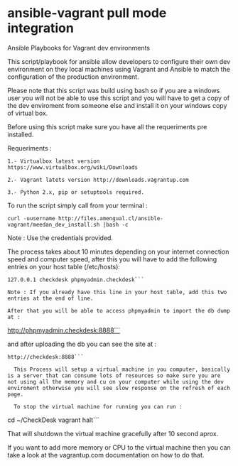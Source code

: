 ansible-vagrant pull mode integration
======================================

Ansible Playbooks for Vagrant dev environments

This script/playbook for ansible allow developers to configure their own dev environment on they local machines using Vagrant and Ansible to match the configuration of the production environment.

Please note that this script was build using bash so if you are a windows user you will not be able to use this script and you will have to get a copy of the dev enviroment from someone else and install it on your windows copy of virtual box.

Before using this script make sure you have all the requeriments pre installed.

Requeriments :
```
1.- Virtualbox latest version https://www.virtualbox.org/wiki/Downloads

2.- Vagrant latets version http://downloads.vagrantup.com

3.- Python 2.x, pip or setuptools required.
```

To run the script simply call from your terminal :
```
curl -uusername http://files.amengual.cl/ansible-vagrant/meedan_dev_install.sh |bash -c
```

Note : Use the credentials provided.

The process takes about 10 minutes depending on your internet connection speed and computer speed, after this you will have to add the following entries on your host table (/etc/hosts):
```
127.0.0.1 checkdesk phpmyadmin.checkdesk```

Note : If you already have this line in your host table, add this two entries at the end of line.

After that you will be able to access phpmyadmin to import the db dump at :
```
http://phpmyadmin.checkdesk:8888```

and after uploading the db you can see the site at :
```
http://checkdesk:8888```

  This Process will setup a virtual machine in you computer, basically is a server that can consume lots of resources so make sure you are not using all the memory and cu on your computer while using the dev enviroment otherwise you will see slow response on the refresh of each page.

  To stop the virtual machine for running you can run :
```
  cd ~/CheckDesk
  vagrant halt```

  That will shutdown the virtual machine gracefully after 10 second aprox.

  If you want to add more memory or CPU to the virtual machine then you can take a look at the vagrantup.com documentation on how to do that.

